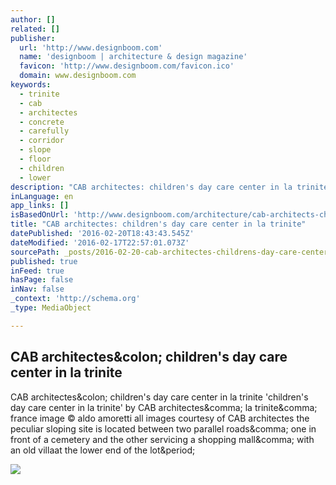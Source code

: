 ```yaml
---
author: []
related: []
publisher:
  url: 'http://www.designboom.com'
  name: 'designboom | architecture & design magazine'
  favicon: 'http://www.designboom.com/favicon.ico'
  domain: www.designboom.com
keywords:
  - trinite
  - cab
  - architectes
  - concrete
  - carefully
  - corridor
  - slope
  - floor
  - children
  - lower
description: "CAB architectes: children's day care center in la trinite 'children's day care center in la trinite' by CAB architectes, la trinite, france image © aldo amoretti all images courtesy of CAB architectes the peculiar sloping site is located between two parallel roads, one in front of a cemetery and the other servicing a shopping mall, with an old villaat the lower end of the lot."
inLanguage: en
app_links: []
isBasedOnUrl: 'http://www.designboom.com/architecture/cab-architects-childrens-day-care-center-in-la-trinite/?utm_campaign=daily'
title: "CAB architectes: children's day care center in la trinite"
datePublished: '2016-02-20T18:43:43.545Z'
dateModified: '2016-02-17T22:57:01.073Z'
sourcePath: _posts/2016-02-20-cab-architectes-childrens-day-care-center-in-la-trinite.md
published: true
inFeed: true
hasPage: false
inNav: false
_context: 'http://schema.org'
_type: MediaObject

---
```

<article style=""><h1>CAB architectes&amp;colon; children's day care center in la trinite</h1><p>CAB architectes&amp;colon; children's day care center in la trinite 'children's day care center in la trinite' by CAB architectes&amp;comma; la trinite&amp;comma; france image © aldo amoretti all images courtesy of CAB architectes the peculiar sloping site is located between two parallel roads&amp;comma; one in front of a cemetery and the other servicing a shopping mall&amp;comma; with an old villaat the lower end of the lot&amp;period;</p><img src="http://www.designboom.com/wp-content/uploads/2012/12/cabtri_01.jpg" /></article>